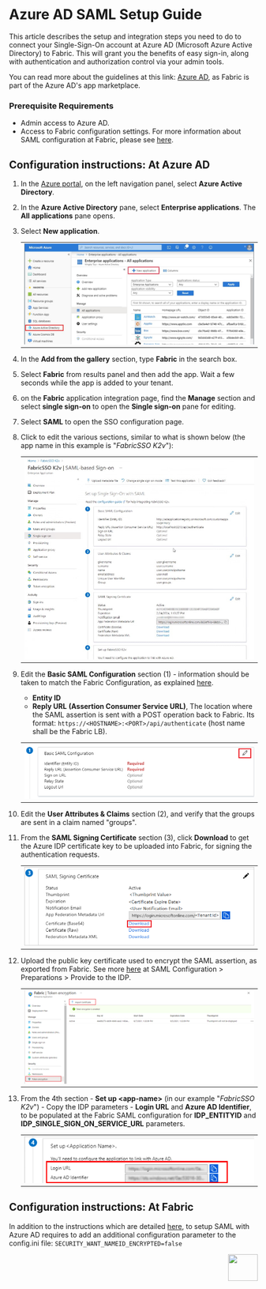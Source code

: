 # Azure AD SAML Setup Guide

This article describes the setup and integration steps you need to do to connect your Single-Sign-On account at Azure AD (Microsoft Azure Active Directory) to Fabric. This will grant you the benefits of easy sign-in, along with authentication and authorization control via your admin tools.

You can read more about the guidelines at this link: [Azure AD](https://docs.microsoft.com/en-us/azure/active-directory/saas-apps/fabric-tutorial), as Fabric is part of the Azure AD's app marketplace. 

### Prerequisite Requirements

- Admin access to Azure AD.
- Access to Fabric configuration settings. For more information about SAML configuration at Fabric, please see [here](/articles/26_fabric_security/13_user_IAM_configiration.md#saml-configuration).

## Configuration instructions: At Azure AD

1. In the [Azure portal](https://portal.azure.com/), on the left navigation panel, select **Azure Active Directory**.

2. In the **Azure Active Directory** pane, select **Enterprise applications**. The **All applications** pane opens.

3. Select **New application**.	

   <table>
   <tbody>
   <tr>
   	<td >
       <img src="images/14_azure1.jpg">
       </td>
   </tr>
   </tbody>
   </table>

4. In the **Add from the gallery** section, type **Fabric** in the search box.

5. Select **Fabric** from results panel and then add the app. Wait a few seconds while the app is added to your tenant.

6. on the **Fabric** application integration page, find the **Manage** section and select **single sign-on** to open the **Single sign-on** pane for editing.

7. Select **SAML** to open the SSO configuration page.  

8. Click to edit the various sections, similar to what is shown below (the app name in this example is "*FabricSSO K2v*"):

   <table>
   <tbody>
   <tr>
   	<td >
       <img src="images/14_azure3.jpg">
       </td>
   </tr>
   </tbody>
   </table>

9. Edit the **Basic SAML Configuration** section (1) - information should be taken to match the Fabric Configuration, as explained [here](/articles/26_fabric_security/13_user_IAM_configiration.md#saml-configuration).

   - **Entity ID**
   - **Reply URL** **(Assertion Consumer Service URL)**, The location where the SAML assertion is sent with a POST operation back to Fabric. Its format: `https://<HOSTNAME>:<PORT>/api/authenticate` (host name shall be the Fabric LB).

   <table>
   <tbody>
   <tr>
   	<td >
       <img src="images/14_azure4.png">
       </td>
   </tr>
   </tbody>
   </table>

10. Edit the **User Attributes & Claims** section (2), and verify that the groups are sent in a claim named "groups".

11. From the **SAML Signing Certificate** section (3), click **Download** to get the Azure IDP certificate key to be uploaded into Fabric, for signing the authentication requests.

    <table>
    <tbody>
    <tr>
    	<td >
        <img src="images/14_azure5.png">
        </td>
    </tr>
    </tbody>
    </table>

12. Upload the public key certificate used to encrypt the SAML assertion, as exported from Fabric. See more  [here](/articles/26_fabric_security/13_user_IAM_configiration.md#saml-configuration) at SAML Configuration > Preparations > Provide to the IDP. 

    <table>
    <tbody>
    <tr>
    	<td >
        <img src="images/14_azure7.png">
        </td>
    </tr>
    </tbody>
    </table>

13. From the 4th section - **Set up \<app-name>** (in our example "*FabricSSO K2v*") - Copy the IDP parameters - **Login URL** and **Azure AD Identifier**, to be populated at the Fabric SAML configuration for **IDP_ENTITYID** and **IDP_SINGLE_SIGN_ON_SERVICE_URL** parameters.

    <table>
    <tbody>
    <tr>
    	<td >
        <img src="images/14_azure6.png">
        </td>
    </tr>
    </tbody>
    </table>



## Configuration instructions: At Fabric

In addition to the instructions which are detailed [here](/articles/26_fabric_security/13_user_IAM_configiration.md#saml-configuration), to setup SAML with Azure AD requires to add an additional configuration parameter to the config.ini file: `SECURITY_WANT_NAMEID_ENCRYPTED=false`



[<img align="right" width="60" height="54" src="/articles/images/Next.png">](/articles/26_fabric_security/15_user_IAM_SAML_Okta_setup.md)

